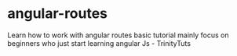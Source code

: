 # angular-routes
Learn how to work with angular routes basic tutorial mainly focus on beginners who just start learning angular Js - TrinityTuts
